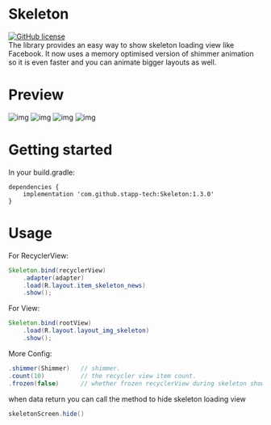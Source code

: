 # Skeleton
[![GitHub license](https://img.shields.io/badge/license-Apache%20License%202.0-blue.svg?style=flat)](http://www.apache.org/licenses/LICENSE-2.0)  
The library provides an easy way to show skeleton loading view like Facebook. 
It now uses a memory optimised version of shimmer animation so it is even faster and you can animate bigger layouts as well.

# Preview
![img](screenshots/01.gif)
![img](screenshots/02.gif)
![img](screenshots/03.gif)
![img](screenshots/04.gif)

# Getting started
In your build.gradle:
```
dependencies {
    implementation 'com.github.stapp-tech:Skeleton:1.3.0'
}
```

# Usage
For RecyclerView:
```java
Skeleton.bind(recyclerView)
    .adapter(adapter)
    .load(R.layout.item_skeleton_news)
    .show();
```

For View:
```java
Skeleton.bind(rootView)
    .load(R.layout.layout_img_skeleton)
    .show();
```

More Config:
```java
.shimmer(Shimmer)   // shimmer.                                             default is null
.count(10)          // the recycler view item count.                        default is 10
.frozen(false)      // whether frozen recyclerView during skeleton showing  default is true; 
```
                            
when data return you can call the method to hide skeleton loading view 
```java
skeletonScreen.hide()
```
